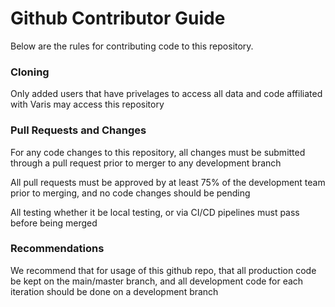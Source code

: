 # Github Contributor Guide

Below are the rules for contributing code to this repository.


<h3> Cloning </h3>
<p> Only added users that have privelages to access all data and code affiliated with Varis may access this repository </p>

<h3> Pull Requests and Changes </h3>
<p> For any code changes to this repository, all changes must be submitted through a pull request prior to merger to any development branch </p>
<p> All pull requests must be approved by at least 75% of the development team prior to merging, and no code changes should be pending </p>
<p> All testing whether it be local testing, or via CI/CD pipelines must pass before being merged </p>


<h3> Recommendations </h3>
<p> We recommend that for usage of this github repo, that all production code be kept on the main/master branch, and all development code for each iteration should be done on a development branch </p>